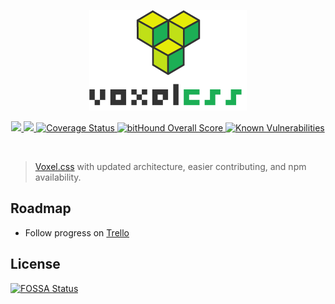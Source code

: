 
<p align="center" style="text-align: center;width: 100%;">
    <img width="50%" alt="applied.js" src="./media/voxelcss_with_letters.png"/>
</p>
<p align="center">
    <a href="https://www.npmjs.com/package/voxelcss">
      <img src="https://img.shields.io/npm/v/voxelcss.svg"/>
    </a>
    <a href="https://travis-ci.org/jhwohlgemuth/voxelcss">
      <img src="https://travis-ci.org/jhwohlgemuth/voxelcss.svg?branch=master"/>
    </a>
    <a href='https://coveralls.io/github/jhwohlgemuth/voxelcss?branch=master'>
        <img src='https://coveralls.io/repos/github/jhwohlgemuth/voxelcss/badge.svg?branch=master' alt='Coverage Status' />
    </a>
    <a href="https://www.bithound.io/github/jhwohlgemuth/voxelcss">
        <img src="https://www.bithound.io/github/jhwohlgemuth/voxelcss/badges/score.svg" alt="bitHound Overall Score">
    </a>
    <a href="https://snyk.io/test/github/jhwohlgemuth/voxelcss">
        <img src="https://snyk.io/test/github/jhwohlgemuth/voxelcss/badge.svg" alt="Known Vulnerabilities" data-canonical-src="https://snyk.io/test/github/jhwohlgemuth/voxelcss" style="max-width:100%;">
    </a>
</p>
</br>

> [Voxel.css](http://www.voxelcss.com/) with updated architecture, easier contributing, and npm availability.

Roadmap
-------

- Follow progress on [Trello](https://trello.com/b/Q3sVE18k/voxelcss)


## License
[![FOSSA Status](https://app.fossa.io/api/projects/git%2Bhttps%3A%2F%2Fgithub.com%2Fjhwohlgemuth%2Fvoxelcss.svg?type=large)](https://app.fossa.io/projects/git%2Bhttps%3A%2F%2Fgithub.com%2Fjhwohlgemuth%2Fvoxelcss?ref=badge_large)
